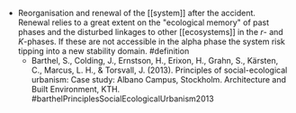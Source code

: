 - Reorganisation and renewal of the [[system]] after the accident. Renewal relies to a great extent on the "ecological memory" of past phases and the disturbed linkages to other [[ecosystems]] in the _r_- and _K_-phases. If these are not accessible in the alpha phase the system risk tipping into a new stability domain. #definition
	- Barthel, S., Colding, J., Ernstson, H., Erixon, H., Grahn, S., Kärsten, C., Marcus, L. H., & Torsvall, J. (2013). Principles of social-ecological urbanism: Case study: Albano Campus, Stockholm. Architecture and Built Environment, KTH. #barthelPrinciplesSocialEcologicalUrbanism2013